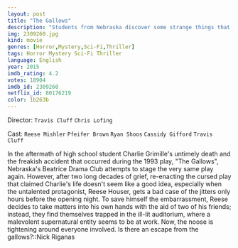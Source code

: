 ```yaml
---
layout: post
title: "The Gallows"
description: "Students from Nebraska discover some strange things that have happened to their school. Charlie Grimille, a innocent high school student that went to the same school as the victims earlier in the plot line was in a play called Gallow. He was supposed to be standing on a thin wooden board with his neck around a loose rope. That board fell through and caused Charlie to die on the spot. Many years later, these high school students decide to reenact the play in Charlie's h.."
img: 2309260.jpg
kind: movie
genres: [Horror,Mystery,Sci-Fi,Thriller]
tags: Horror Mystery Sci-Fi Thriller 
language: English
year: 2015
imdb_rating: 4.2
votes: 18904
imdb_id: 2309260
netflix_id: 80176219
color: 1b263b
---
```

Director: `Travis Cluff` `Chris Lofing`  

Cast: `Reese Mishler` `Pfeifer Brown` `Ryan Shoos` `Cassidy Gifford` `Travis Cluff` 

In the aftermath of high school student Charlie Grimille's untimely death and the freakish accident that occurred during the 1993 play, "The Gallows", Nebraska's Beatrice Drama Club attempts to stage the very same play again. However, after two long decades of grief, re-enacting the cursed play that claimed Charlie's life doesn't seem like a good idea, especially when the untalented protagonist, Reese Houser, gets a bad case of the jitters only hours before the opening night. To save himself the embarrassment, Reese decides to take matters into his own hands with the aid of two of his friends; instead, they find themselves trapped in the ill-lit auditorium, where a malevolent supernatural entity seems to be at work. Now, the noose is tightening around everyone involved. Is there an escape from the gallows?::Nick Riganas